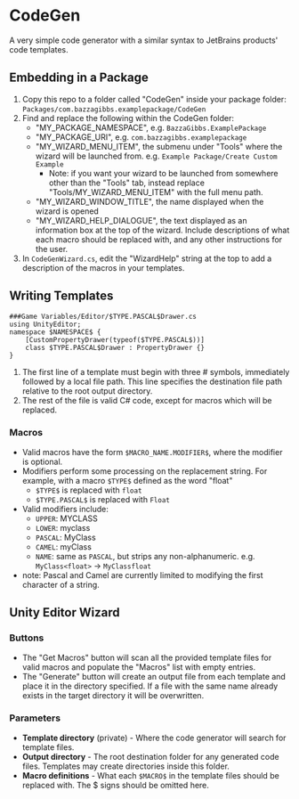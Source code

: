 ﻿# CodeGen

A very simple code generator with a similar syntax to JetBrains products' code templates.

## Embedding in a Package

1. Copy this repo to a folder called "CodeGen" inside your package folder: `Packages/com.bazzagibbs.examplepackage/CodeGen`
2. Find and replace the following within the CodeGen folder:
   - "MY_PACKAGE_NAMESPACE", e.g. `BazzaGibbs.ExamplePackage`
   - "MY_PACKAGE_URI", e.g. `com.bazzagibbs.examplepackage`
   - "MY_WIZARD_MENU_ITEM", the submenu under "Tools" where the wizard will be launched from. 
   e.g. `Example Package/Create Custom Example`
       - Note: if you want your wizard to be launched from somewhere other than the "Tools" tab, instead replace "Tools/MY_WIZARD_MENU_ITEM" with the full menu path.
   - "MY_WIZARD_WINDOW_TITLE", the name displayed when the wizard is opened
   - "MY_WIZARD_HELP_DIALOGUE", the text displayed as an information box at the top of the wizard. Include descriptions of what each macro should be replaced with, and any other instructions for the user.
3. In `CodeGenWizard.cs`, edit the "WizardHelp" string at the top to add a description of the macros in your templates.

## Writing Templates

```
###Game Variables/Editor/$TYPE.PASCAL$Drawer.cs
using UnityEditor;
namespace $NAMESPACE$ {
    [CustomPropertyDrawer(typeof($TYPE.PASCAL$))]
    class $TYPE.PASCAL$Drawer : PropertyDrawer {}
}
```

1. The first line of a template must begin with three # symbols, immediately followed by a local file path.
This line specifies the destination file path relative to the root output directory.
2. The rest of the file is valid C# code, except for macros which will be replaced.

### Macros

- Valid macros have the form `$MACRO_NAME.MODIFIER$`, where the modifier is optional.
- Modifiers perform some processing on the replacement string. For example, with a macro `$TYPE$` defined as the word "float"
  - `$TYPE$` is replaced with `float`
  - `$TYPE.PASCAL$` is replaced with `Float`
- Valid modifiers include:
    - `UPPER`: MYCLASS
    - `LOWER`: myclass
    - `PASCAL`: MyClass
    - `CAMEL`: myClass
    - `NAME`: same as `PASCAL`, but strips any non-alphanumeric. e.g. `MyClass<float>` -> `MyClassfloat`
- note: Pascal and Camel are currently limited to modifying the first character of a string.

## Unity Editor Wizard

### Buttons

- The "Get Macros" button will scan all the provided template files for valid macros and populate the "Macros" list with
empty entries.
- The "Generate" button will create an output file from each template and place it in the directory specified. If a file with the same name
already exists in the target directory it will be overwritten.

### Parameters

- **Template directory** (private) - Where the code generator will search for template files.
- **Output directory** - The root destination folder for any generated code files. Templates may create directories inside this folder.
- **Macro definitions** - What each `$MACRO$` in the template files should be replaced with. The $ signs should be omitted here.
